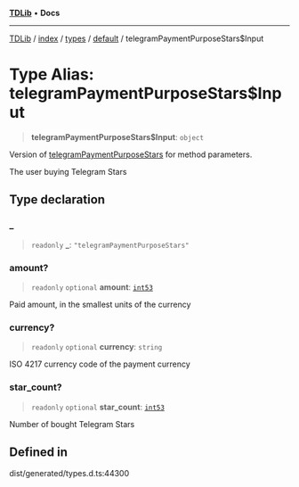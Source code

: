 [**TDLib**](../../../../../../README.md) • **Docs**

***

[TDLib](../../../../../../modules.md) / [index](../../../../../README.md) / [types](../../../README.md) / [default](../README.md) / telegramPaymentPurposeStars$Input

# Type Alias: telegramPaymentPurposeStars$Input

> **telegramPaymentPurposeStars$Input**: `object`

Version of [telegramPaymentPurposeStars](telegramPaymentPurposeStars.md) for method parameters.

The user buying Telegram Stars

## Type declaration

### \_

> `readonly` **\_**: `"telegramPaymentPurposeStars"`

### amount?

> `readonly` `optional` **amount**: [`int53`](int53.md)

Paid amount, in the smallest units of the currency

### currency?

> `readonly` `optional` **currency**: `string`

ISO 4217 currency code of the payment currency

### star\_count?

> `readonly` `optional` **star\_count**: [`int53`](int53.md)

Number of bought Telegram Stars

## Defined in

dist/generated/types.d.ts:44300
